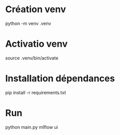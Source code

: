 # Création venv
python -m venv .venv

# Activatio venv
source .venv/bin/activate

# Installation dépendances
pip install -r requirements.txt

# Run
python main.py
mlflow ui
